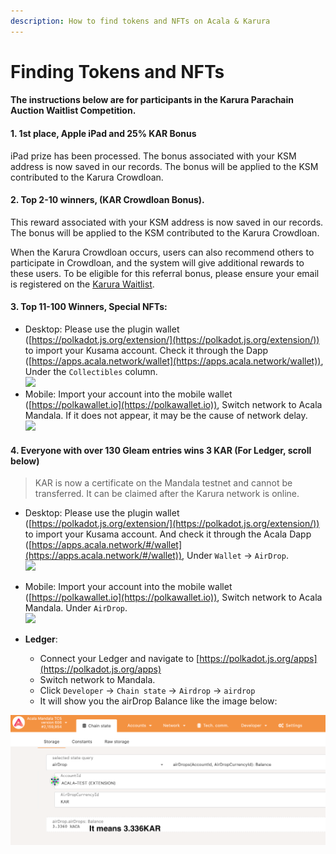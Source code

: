 ```yaml
---
description: How to find tokens and NFTs on Acala & Karura
---
```


# Finding Tokens and NFTs

#### The instructions below are for participants in the Karura Parachain Auction Waitlist Competition. <a href="#1-1st-place-apple-ipad-and-25-kar-bonus" id="1-1st-place-apple-ipad-and-25-kar-bonus"></a>

#### 1. 1st place, Apple iPad and 25% KAR Bonus <a href="#1-1st-place-apple-ipad-and-25-kar-bonus" id="1-1st-place-apple-ipad-and-25-kar-bonus"></a>

iPad prize has been processed. The bonus associated with your KSM address is now saved in our records. The bonus will be applied to the KSM contributed to the Karura Crowdloan.

#### 2. Top 2-10 winners, (KAR Crowdloan Bonus). <a href="#2-top-2-10-winners-kar-crowdloan-bonus" id="2-top-2-10-winners-kar-crowdloan-bonus"></a>

This reward associated with your KSM address is now saved in our records. The bonus will be applied to the KSM contributed to the Karura Crowdloan.

When the Karura Crowdloan occurs, users can also recommend others to participate in Crowdloan, and the system will give additional rewards to these users. To be eligible for this referral bonus, please ensure your email is registered on the [Karura Waitlist](https://forms.gle/VgbojfKp46CoGE328).

#### 3. Top 11-100 Winners, Special NFTs: <a href="#3-top-11-100-winners-special-nfts" id="3-top-11-100-winners-special-nfts"></a>

* Desktop: Please use the plugin wallet ([https://polkadot.js.org/extension/](https://polkadot.js.org/extension/)) to import your Kusama account. Check it through the Dapp ([https://apps.acala.network/wallet](https://apps.acala.network/wallet)), Under the `Collectibles` column.\
  ![](https://i.imgur.com/fCDF0C6.png)
* Mobile: Import your account into the mobile wallet ([https://polkawallet.io](https://polkawallet.io)), Switch network to Acala Mandala. If it does not appear, it may be the cause of network delay.\
  ![](https://i.imgur.com/JFeB0K1.png)

#### 4. Everyone with over 130 Gleam entries wins 3 KAR (For Ledger, scroll below) <a href="#4-everyonenbspwith-over-130-gleam-entries-wins-3-kar" id="4-everyonenbspwith-over-130-gleam-entries-wins-3-kar"></a>

> KAR is now a certificate on the Mandala testnet and cannot be transferred. It can be claimed after the Karura network is online.

* Desktop: Please use the plugin wallet ([https://polkadot.js.org/extension/](https://polkadot.js.org/extension/)) to import your Kusama account. And check it through the Acala Dapp ([https://apps.acala.network/#/wallet](https://apps.acala.network/#/wallet)), Under `Wallet` -> `AirDrop`.\
  ![](https://i.imgur.com/IQiTcIi.png)
* Mobile: Import your account into the mobile wallet ([https://polkawallet.io](https://polkawallet.io)), Switch network to Acala Mandala. Under `AirDrop`.\
  ![](https://i.imgur.com/EI8mFb5.png)



* **Ledger**:&#x20;
  * Connect your Ledger and navigate to [https://polkadot.js.org/apps](https://polkadot.js.org/apps)
  * Switch network to Mandala.
  * Click `Developer` -> `Chain state`  -> `Airdrop` -> `airdrop`
  * It will show you the airDrop Balance like the image below:

![](<../.gitbook/assets/image (3).png>)



>
